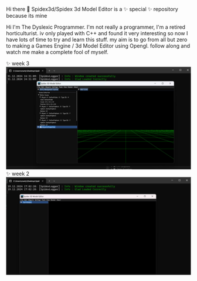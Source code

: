 Hi there 👋 Spidex3d/Spidex 3d Model Editor is a ✨ special ✨ repository because its mine

Hi I'm The Dyslexic Programmer. I'm not really a programmer, I'm a retired horticulturist. iv only played with C++ and found it very interesting so now I have lots of time to try and learn this stuff. my aim is to go from all but zero to making a Games Engine / 3d Model Editor using Opengl. follow along and watch me make a complete fool of myself.

✨ week 3
![image_alt](https://github.com/Spidex3d/Spidex_Editor/blob/fba776e2aafa5edf5c0f0265e196321f564684df/Readme/Editor_02.jpg)
✨ week 2
![image_alt](https://github.com/Spidex3d/Spidex_Editor/blob/fba776e2aafa5edf5c0f0265e196321f564684df/Readme/Editor_01.jpg)
